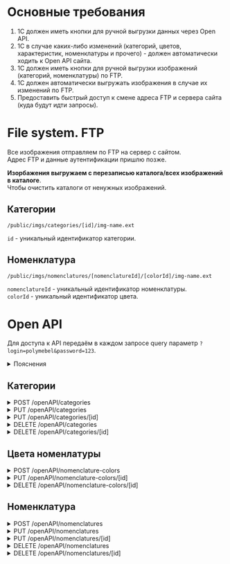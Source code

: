 # Основные требования

1. 1С должен иметь кнопки для ручной выгрузки данных через Open API.
2. 1С в случае каких-либо изменений (категорий, цветов, характеристик, номенклатуры и прочего) - должен автоматически ходить к Open API сайта.
3. 1С должен иметь кнопки для ручной выгрузки изображений (категорий, номенклатуры) по FTP.
4. 1С должен автоматически выгружать изображения в случае их изменений по FTP.
5. Предоставить быстрый доступ к смене адреса FTP и сервера сайта (куда будут идти запросы).

# File system. FTP

Все изображения отправляем по FTP на сервер с сайтом.<br>
Адрес FTP и данные аутентификации пришлю позже.

<b>Изорбажения выгружаем с перезаписью каталога/всех изображений в каталоге</b>.<br>
Чтобы очистить каталоги от ненужных изображений.

<h2>Категории</h2>

`/public/imgs/categories/[id]/img-name.ext`<br>

`id` - уникальный идентификатор категории.

<h2>Номенклатура</h2>

`/public/imgs/nomenclatures/[nomenclatureId]/[colorId]/img-name.ext`<br>

`nomenclatureId` - уникальный идентификатор номенклатуры.<br>
`colorId` - уникальный идентификатор цвета.

# Open API

Для доступа к API передаём в каждом запросе query параметр `?login=polymebel&password=123`.

<details><summary>Пояснения</summary>

`uniqueId` - уникальный идентификатор записи<br>

`String` - строка<br>
`Number` - число<br>
`Array` - массив<br>
`Boolean` - логическое значение true/false<br>
`null` - нуль<br>
`undefined` - значение не определено<br>

`|` - ИЛИ<br>
`String | Number` - строка или число<br>
`Array<String>` - массив строк<br>
`Array<Array<String>>` - двумерный массив типа String<br>

</details>

<h2>Категории</h2>

<details><summary>POST /openAPI/categories</summary>
Добавляем новую категорию или категории на сайт.

```json
[
  {
    "id": "uniqueId", // String | Number
    "name": "Мебель для персонала", // String
    "parentId": "uniqueId", // String | Number | null | undefined
    "isNode": "true" // Boolean
  }
]
```

</details>

<details><summary>PUT /openAPI/categories</summary>

Обновляем категорию или категории.

```json
[
  {
    "id": "uniqueId", // String | Number
    "name": "Мебель для персонала", // String
    "parentId": "uniqueId", // String | Number | null
    "isNode": "true" // Boolean
  }
]
```

</details>

<details><summary>PUT /openAPI/categories/[id]</summary>

Обновляем категорию.

```json
{
  "id": "uniqueId", // String | Number
  "name": "Мебель для персонала", // String
  "parentId": "uniqueId", // String | Number | null
  "isNode": "true" // Boolean
}
```

</details>

<details><summary>DELETE /openAPI/categories</summary>

Удаляем категории.

```json
["uniqueId", "uniqueId"],
```

Удаляем все категории.

```json
[]
```

</details>

<details><summary>DELETE /openAPI/categories/[id]</summary>

Удаляем категорию точечно.

</details>

<h2>Цвета номенлатуры</h2>

<details><summary>POST /openAPI/nomenclature-colors</summary>

Добавляем список цветов для номенклатуры.

```json
[
  {
    "id": "uniqueId", // Number | String
    "label": "Белый премиум", // String
    "value": "FDFDFD" // String. HEX
  },
  {
    "id": "uniqueId", // Number | String
    "label": "Дуб шамони", // String
    "value": "866C5D" // String. HEX
  }
]
```

</details>

<details><summary>PUT /openAPI/nomenclature-colors/[id]</summary>

Обновляем цвет номенклатуры.

```json
{
  "id": "uniqueId", // Number | String
  "label": "Белый премиум", // String
  "value": "FDFDFD" // String. HEX
}
```

</details>

<details><summary>DELETE /openAPI/nomenclature-colors/[id]</summary>

Удаляем цвет номенклатуры точечно.

</details>

<h2>Номенклатура</h2>

<details><summary>POST /openAPI/nomenclatures</summary>

Добавляем номенклатуру.

```json
[
  {
    "id": "uniqueId", // String | Number
    "article": "К.102", // String | Number
    "description": "Какое-то описание", // String
    "manufacturer": "Юнитекс", // String
    "color": "uniqueId", // Number | String
    "price": "15500", // Number | String
    "quantity": "150", // Number | String Наличие товара доступное для продажи
    "category": ["uniqueId", "uniqueId", "uniqueId"], // Array<String|Number> Перечисление уникальных идентификаторов категорий как местоположение номенклатуры в иерархии
    "characteristics": [
      ["Тип стола", "Прямой"],
      ["Высота", "75"]
    ] // Array<Array<{String, String}>> Двумерный массив с названием и значением характеристики
  }
]
```

</details>

<details><summary>PUT /openAPI/nomenclatures</summary>

Обновляем номенклатуру.

```json
[
  {
    "id": "uniqueId", // String | Number
    "article": "К.102", // String | Number
    "description": "Какое-то описание", // String
    "manufacturer": "Юнитекс", // String
    "color": "uniqueId", // Number | String
    "price": "15500", // Number | String
    "quantity": "150", // Number | String Наличие товара доступное для продажи
    "category": ["uniqueId", "uniqueId", "uniqueId"], // Array<String|Number> Перечисление уникальных идентификаторов категорий как местоположение номенклатуры в иерархии
    "characteristics": [
      ["Тип стола", "Прямой"],
      ["Высота", "75"]
    ] // Array<Array<{String, String}>> Двумерный массив с названием и значением характеристики
  }
]
```

</details>

<details><summary>PUT /openAPI/nomenclatures/[id]</summary>

Обновляем номенклатуру точечно.

```json
{
  "id": "uniqueId", // String | Number
  "article": "К.102", // String | Number
  "description": "Какое-то описание", // String
  "manufacturer": "Юнитекс", // String
  "color": "uniqueId", // Number | String
  "price": "15500", // Number | String
  "quantity": "150", // Number | String Наличие товара доступное для продажи
  "category": ["uniqueId", "uniqueId", "uniqueId"], // Array<String|Number>Перечисление уникальных идентификаторов категорий как местоположениеноменклатуры в иерархии
  "characteristics": [
    ["Тип стола", "Прямой"],
    ["Высота", "75"]
  ] // Array<Array<{String, String}>> Двумерный массив с названием изначением характеристики
}
```

</details>

<details><summary>DELETE /openAPI/nomenclatures</summary>

Удаляем номенклатуру.

```json
["uniqueId", "uniqueId", "uniqueId"]
```

Удаляем всю номенклатуру.

```json
[]
```

</details>

<details><summary>DELETE /openAPI/nomenclatures/[id]</summary>

Удаляем номенклатуру точечно.

</details>
